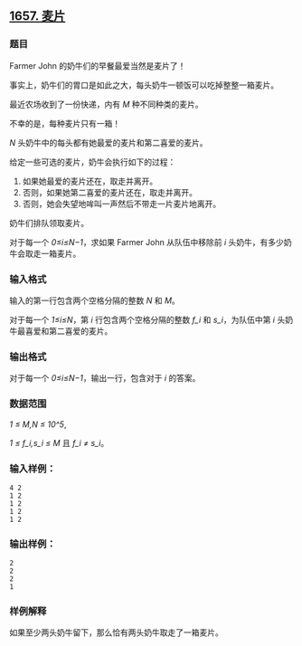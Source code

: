 ## [1657. 麦片](https://www.acwing.com/problem/content/1659/)

### 题目

Farmer John 的奶牛们的早餐最爱当然是麦片了！

事实上，奶牛们的胃口是如此之大，每头奶牛一顿饭可以吃掉整整一箱麦片。

最近农场收到了一份快递，内有 *M* 种不同种类的麦片。

不幸的是，每种麦片只有一箱！

*N* 头奶牛中的每头都有她最爱的麦片和第二喜爱的麦片。

给定一些可选的麦片，奶牛会执行如下的过程：

1. 如果她最爱的麦片还在，取走并离开。
2. 否则，如果她第二喜爱的麦片还在，取走并离开。
3. 否则，她会失望地哞叫一声然后不带走一片麦片地离开。

奶牛们排队领取麦片。

对于每一个 *0≤i≤N−1*，求如果 Farmer John 从队伍中移除前 *i* 头奶牛，有多少奶牛会取走一箱麦片。

### 输入格式

输入的第一行包含两个空格分隔的整数 *N* 和 *M*。

对于每一个 *1≤i≤N*，第 *i* 行包含两个空格分隔的整数 *f_i* 和 *s_i*，为队伍中第 *i* 头奶牛最喜爱和第二喜爱的麦片。

### 输出格式

对于每一个 *0≤i≤N−1*，输出一行，包含对于 *i* 的答案。

### 数据范围

*1 ≤ M,N ≤ 10^5*,

*1 ≤ f_i,s_i ≤ M* 且 *f_i ≠ s_i*。

### 输入样例：

```
4 2
1 2
1 2
1 2
1 2
```

### 输出样例：

```
2
2
2
1
```

### 样例解释

如果至少两头奶牛留下，那么恰有两头奶牛取走了一箱麦片。

